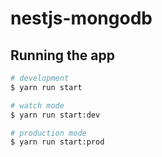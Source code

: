 # nestjs-mongodb

## Running the app

```bash
# development
$ yarn run start

# watch mode
$ yarn run start:dev

# production mode
$ yarn run start:prod
```